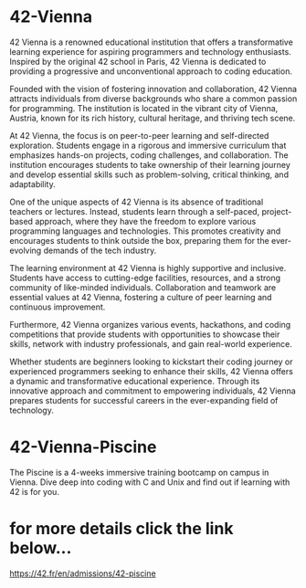 # 42-Vienna
42 Vienna is a renowned educational institution that offers a transformative learning experience for aspiring programmers and technology enthusiasts. Inspired by the original 42 school in Paris, 42 Vienna is dedicated to providing a progressive and unconventional approach to coding education.

Founded with the vision of fostering innovation and collaboration, 42 Vienna attracts individuals from diverse backgrounds who share a common passion for programming. The institution is located in the vibrant city of Vienna, Austria, known for its rich history, cultural heritage, and thriving tech scene.

At 42 Vienna, the focus is on peer-to-peer learning and self-directed exploration. Students engage in a rigorous and immersive curriculum that emphasizes hands-on projects, coding challenges, and collaboration. The institution encourages students to take ownership of their learning journey and develop essential skills such as problem-solving, critical thinking, and adaptability.

One of the unique aspects of 42 Vienna is its absence of traditional teachers or lectures. Instead, students learn through a self-paced, project-based approach, where they have the freedom to explore various programming languages and technologies. This promotes creativity and encourages students to think outside the box, preparing them for the ever-evolving demands of the tech industry.

The learning environment at 42 Vienna is highly supportive and inclusive. Students have access to cutting-edge facilities, resources, and a strong community of like-minded individuals. Collaboration and teamwork are essential values at 42 Vienna, fostering a culture of peer learning and continuous improvement.

Furthermore, 42 Vienna organizes various events, hackathons, and coding competitions that provide students with opportunities to showcase their skills, network with industry professionals, and gain real-world experience.

Whether students are beginners looking to kickstart their coding journey or experienced programmers seeking to enhance their skills, 42 Vienna offers a dynamic and transformative educational experience. Through its innovative approach and commitment to empowering individuals, 42 Vienna prepares students for successful careers in the ever-expanding field of technology.

# 42-Vienna-Piscine
The Piscine is a 4-weeks immersive training bootcamp on campus in Vienna. Dive deep into coding with C and Unix and find out if learning with 42 is for you.

# for more details click the link below...
https://42.fr/en/admissions/42-piscine
